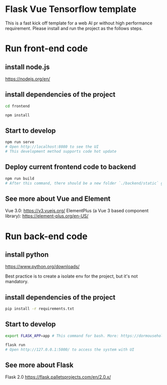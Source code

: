 # Flask Vue Tensorflow template

This is a fast kick off template for a web AI pr without high performance requirement. Please install and run the project as the follows steps.

# Run front-end code

## install node.js
https://nodejs.org/en/

## install dependencies of the project
``` bash
cd frontend

npm install
```

## Start to develop
``` bash
npm run serve
# Open http://localhost:8080 to see the UI
# This development method supports code hot update
```

## Deploy current frontend code to backend
``` bash
npm run build
# After this command, there should be a new folder `./backend/static` generated and some fe files inside.
```

## See more about Vue and Element
Vue 3.0: https://v3.vuejs.org/
ElementPlus (a Vue 3 based component library): https://element-plus.org/en-US/


# Run back-end code

## install python
https://www.python.org/downloads/

Best practice is to create a isolate env for the project, but it's not mandatory.

## install dependencies of the project
``` bash
pip install -r requirements.txt
```

## Start to develop
``` bash
export FLASK_APP=app # This command for bash. More: https://dormousehole.readthedocs.io/en/latest/quickstart.html

flask run
# Open http://127.0.0.1:5000/ to access the system with UI
```

## See more about Flask
Flask 2.0 https://flask.palletsprojects.com/en/2.0.x/